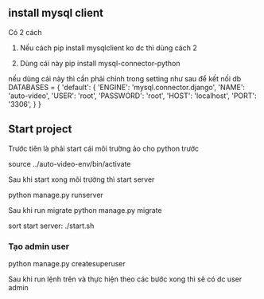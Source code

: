 ## install mysql client

Có 2 cách

1. Nếu cách pip install mysqlclient ko dc thì dùng cách 2

2. Dùng cái này pip install mysql-connector-python

nếu dùng cái này thì cần phải chỉnh trong setting như sau để kết nối db
DATABASES = {
'default': {
'ENGINE': 'mysql.connector.django',
'NAME': 'auto-video',
'USER': 'root',
'PASSWORD': 'root',
'HOST': 'localhost',
'PORT': '3306',
}
}

## Start project

Trước tiên là phải start cái môi trường ảo cho python trước

source ../auto-video-env/bin/activate

Sau khi start xong môi trường thì start server

python manage.py runserver

Sau khi run migrate
python manage.py migrate

sort start server: ./start.sh

### Tạo admin user

python manage.py createsuperuser

Sau khi run lệnh trên và thực hiện theo các bước xong thì sẽ có dc user admin
